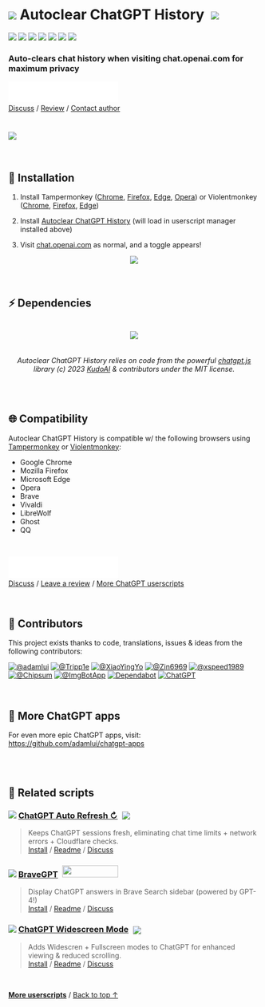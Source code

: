 # <picture><source media="(prefers-color-scheme: dark)" srcset="https://i.imgur.com/RduASbD.png"><img width=23 src="https://raw.githubusercontent.com/adamlui/userscripts/master/chatgpt/media/icons/openai-favicon64.png"></picture> Autoclear ChatGPT History &nbsp;[![](https://img.shields.io/twitter/url/http/shields.io.svg?style=social)](https://twitter.com/intent/tweet?text=Tired%20of%20cluttered%20ChatGPT%20chat%20history%3F%20Auto-clear%20it%20w%2F%20this%20plug-in%21&url=https://github.com/adamlui/autoclear-chatgpt-history&hashtags=javascript,openai,chatgpt)

[![](https://img.shields.io/greasyfork/dt/460805?label=Installs&logo=docusign&logoColor=white&labelColor=464646&color=2bbbd8&style=for-the-badge)](https://greasyfork.org/scripts/460805-autoclear-chatgpt-history)
[![](https://img.shields.io/badge/License-MIT-fcde7b.svg?logo=internetarchive&logoColor=white&labelColor=464646&style=for-the-badge)](https://github.com/adamlui/chatgpt-auto-refresh/blob/main/LICENSE)
[![](https://img.shields.io/github/commit-activity/m/adamlui/autoclear-chatgpt-history?label=Commits&logo=github&logoColor=white&labelColor=464646&color=7bb7fc&style=for-the-badge)](https://github.com/adamlui/autoclear-chatgpt-history/commits/main)
[![](https://img.shields.io/codacy/grade/b97d57eb28af418abb55d66abac4c418?label=Code+Quality&logo=codacy&logoColor=white&labelColor=464646&color=b5fc7b&style=for-the-badge)](https://app.codacy.com/gh/adamlui/autoclear-chatgpt-history/commits?utm_source=autoclear_chatgpt_history&utm_content=github_shield)
[![](https://img.shields.io/badge/Powered_by-chatgpt.js-black?logo=gamejolt&logoColor=white&labelColor=464646&style=for-the-badge)](https://github.com/kudoai/chatgpt.js?utm_source=autoclear_chatgpt_history&utm_content=github_shield)
[![](https://img.shields.io/badge/Mentioned_in-Awesome-fc7bb7?logo=awesomelists&logoColor=white&labelColor=464646&style=for-the-badge)](https://github.com/awesome-scripts/awesome-userscripts#chatgpt)
[![](https://img.shields.io/badge/web-www.autoclearchatgpt.com-lightgrey?logo=dribbble&logoColor=white&labelColor=464646&style=for-the-badge)](https://autoclearchatgpt.com?utm_source=autoclear_chatgpt_history&utm_content=github_shield)

### Auto-clears chat history when visiting chat.openai.com for maximum privacy

<a href="https://greasyfork.org/scripts/460805-autoclear-chatgpt-history"><img height=42 src="https://github.com/adamlui/userscripts/raw/master/media/images/buttons/install-button.svg"></a><a href="#-installation"><img height=42 title="How to install" src="https://github.com/adamlui/userscripts/raw/master/media/images/buttons/help-button.svg"></a>
<br>
[Discuss](https://github.com/adamlui/autoclear-chatgpt-history/discussions) /
[Review](https://greasyfork.org/scripts/460805-autoclear-chatgpt-history/feedback#post-discussion) /
[Contact author](https://github.com/adamlui)

#

![](https://user-images.githubusercontent.com/10906554/223881135-dacad119-a10a-4f7c-9ca1-e5286691003f.png)
<br>

<img height=6px width="100%" src="https://raw.githubusercontent.com/adamlui/autoclear-chatgpt-history/main/media/images/separators/aqua.png">

## 🚀 Installation

1. Install Tampermonkey ([Chrome](https://chrome.google.com/webstore/detail/tampermonkey/dhdgffkkebhmkfjojejmpbldmpobfkfo), [Firefox](https://addons.mozilla.org/firefox/addon/tampermonkey/), [Edge](https://microsoftedge.microsoft.com/addons/detail/tampermonkey/iikmkjmpaadaobahmlepeloendndfphd), [Opera](https://addons.opera.com/extensions/details/tampermonkey-beta/)) or Violentmonkey ([Chrome](https://chrome.google.com/webstore/detail/violent-monkey/jinjaccalgkegednnccohejagnlnfdag), [Firefox](https://addons.mozilla.org/firefox/addon/violentmonkey/), [Edge](https://microsoftedge.microsoft.com/addons/detail/violentmonkey/eeagobfjdenkkddmbclomhiblgggliao))

2. Install [Autoclear ChatGPT History](https://greasyfork.org/scripts/460805-autoclear-chatgpt-history) (will load in userscript manager installed above)

3. Visit [chat.openai.com](https://chat.openai.com) as normal, and a toggle appears!

<div align="center">

![](https://user-images.githubusercontent.com/10906554/222903818-b621f0eb-74c2-4dff-ae1a-010305da327b.png)

</div>

<img height=6px width="100%" src="https://raw.githubusercontent.com/adamlui/autoclear-chatgpt-history/main/media/images/separators/aqua.png">

## ⚡ Dependencies

<h6>
<div align="center">
<br>

<a href="https://chatgpt.js.org">
    <picture>
        <source type="image/png" media="(prefers-color-scheme: dark)" srcset="https://raw.githubusercontent.com/kudoai/chatgpt.js/main/media/images/chatgpt.js-logo-dark-mode-5995x619.png">
        <img width=546 src="https://raw.githubusercontent.com/kudoai/chatgpt.js/main/media/images/chatgpt.js-logo-light-mode-5995x619.png">
    </picture>
</a>
<br><br>

Autoclear ChatGPT History relies on code from the powerful <a href="https://github.com/kudoai/chatgpt.js">chatgpt.js</a> library (c) 2023 <a href="https://www.kudoai.com">KudoAI</a> & contributors under the MIT license.

</div>
</h6>

<img height=6px width="100%" src="https://raw.githubusercontent.com/adamlui/autoclear-chatgpt-history/main/media/images/separators/aqua.png">

## 🌐 Compatibility

Autoclear ChatGPT History is compatible w/ the following browsers using [Tampermonkey](https://www.tampermonkey.net/) or [Violentmonkey](https://violentmonkey.github.io/):

- Google Chrome
- Mozilla Firefox
- Microsoft Edge
- Opera
- Brave
- Vivaldi
- LibreWolf
- Ghost
- QQ

<br>

<a href="https://greasyfork.org/scripts/460805-autoclear-chatgpt-history"><img height=42 src="https://github.com/adamlui/userscripts/raw/master/media/images/buttons/install-button.svg"></a><a href="#-installation"><img height=42 title="How to install" src="https://github.com/adamlui/userscripts/raw/master/media/images/buttons/help-button.svg"></a>
<br>
[Discuss](https://autoclearchatgpt.com/discuss) / 
[Leave a review](https://greasyfork.org/scripts/460805-autoclear-chatgpt-history/feedback#post-discussion) /
[More ChatGPT userscripts](https://github.com/adamlui/userscripts/tree/master/chatgpt)

<img height=6px width="100%" src="https://raw.githubusercontent.com/adamlui/autoclear-chatgpt-history/main/media/images/separators/aqua.png">

## 🧠 Contributors

This project exists thanks to code, translations, issues & ideas from the following contributors:

[![](https://images.weserv.nl/?url=https://avatars.githubusercontent.com/u/10906554?first-contrib=2023.02.26&h=50&w=50&mask=circle&maxage=7d "@adamlui")](https://github.com/adamlui)
[![](https://images.weserv.nl/?url=https://avatars.githubusercontent.com/u/102437240?first-contrib=2023.02.25-autoclear-idea&h=50&w=50&mask=circle&maxage=7d "@Tripp1e")](https://github.com/Tripp1e)
[![](https://images.weserv.nl/?url=https://avatars.githubusercontent.com/u/54934866?first-contrib=2023.03.23-freegpt-support&h=50&w=50&mask=circle&maxage=7d "@XiaoYingYo")](https://github.com/XiaoYingYo)
[![](https://images.weserv.nl/?url=https://avatars.githubusercontent.com/u/131989355?first-contrib=2023.04.27-doc-translations&h=50&w=50&mask=circle&maxage=7d "@Zin6969")](https://github.com/Zin6969)
[![](https://images.weserv.nl/?url=https://avatars.githubusercontent.com/u/5162926?first-contrib=2023.11.27-ui-change-report&h=50&w=50&mask=circle&maxage=7d "@xspeed1989")](https://github.com/xspeed1989)
[![](https://images.weserv.nl/?url=https://avatars.githubusercontent.com/u/37517008?first-contrib=2023.12.05-first-button-bug-report&h=50&w=50&mask=circle&maxage=7d "@Chipsum")](https://github.com/Chipsum)
[![](https://images.weserv.nl/?url=https://avatars.githubusercontent.com/u/31427850?h=50&w=50&mask=circle&maxage=7d "@ImgBotApp")](https://github.com/ImgBotApp)
[![](https://images.weserv.nl/?url=https://avatars.githubusercontent.com/in/29110&h=50&w=50&mask=circle&maxage=7d "Dependabot")](https://github.com/dependabot)
[![](https://images.weserv.nl/?url=https://i.imgur.com/tNyIPmG.jpg?h=50&w=50&mask=circle&maxage=7d "ChatGPT")](https://chat.openai.com)

<img height=6px width="100%" src="https://raw.githubusercontent.com/adamlui/autoclear-chatgpt-history/main/media/images/separators/aqua.png">

## 🤖 More ChatGPT apps

For even more epic ChatGPT apps, visit: https://github.com/adamlui/chatgpt-apps
<br><br>

<img height=6px width="100%" src="https://raw.githubusercontent.com/adamlui/autoclear-chatgpt-history/main/media/images/separators/aqua.png">

## 📜 Related scripts

### <picture><source media="(prefers-color-scheme: dark)" srcset="https://i.imgur.com/RduASbD.png"><img width=16 src="https://raw.githubusercontent.com/adamlui/chatgpt-userscripts/main/media/icons/openai-favicon64.png"></picture> [ChatGPT Auto Refresh ↻](https://github.chatgptautorefresh.com) <a href="https://github.com/awesome-scripts/awesome-userscripts#chatgpt"><img src="https://awesome.re/mentioned-badge.svg" style="margin:0 0 -2px 5px"></a>

> Keeps ChatGPT sessions fresh, eliminating chat time limits + network errors + Cloudflare checks.
<br>[Install](https://github.com/adamlui/chatgpt-auto-refresh#-installation) / 
[Readme](https://github.com/adamlui/chatgpt-auto-refresh#readme) / 
[Discuss](https://chatgptautorefresh.com/discuss)

### <img src="https://media.bravegpt.com/images/bravegpt-icon48.png" width=18> [BraveGPT](https://github.bravegpt.com) <a href="https://www.producthunt.com/posts/bravegpt?utm_source=badge-featured&utm_medium=badge&utm_souce=badge-bravegpt" target="_blank"><img src="https://api.producthunt.com/widgets/embed-image/v1/featured.svg?post_id=385630&theme=light" style="width: 112px; height: 24px; margin:0 0 -4px 5px;" width="112" height="24" /></a>

> Display ChatGPT answers in Brave Search sidebar (powered by GPT-4!)
<br>[Install](https://github.bravegpt.com/#-installation) / 
[Readme](https://github.bravegpt.com/#readme) / 
[Discuss](https://github.bravegpt.com/discussions)

### <img width=17 style="margin-bottom:-1px" src="https://raw.githubusercontent.com/adamlui/chatgpt-widescreen/main/media/images/icons/widescreen-robot-emoji/icon32.png"> [ChatGPT Widescreen Mode](https://github.chatgptwidescreen.com) <img src="https://raw.githubusercontent.com/adamlui/chatgpt-widescreen/main/media/images/badges/product-hunt/product-of-the-week-2-larger-centered-rounded-light.svg" style="width: auto; height: 24px; margin:0 0 -4px 5px;" width="auto" height="24" />

> Adds Widescren + Fullscreen modes to ChatGPT for enhanced viewing & reduced scrolling.
<br>[Install](https://github.com/adamlui/chatgpt-widescreen#-installation) / 
[Readme](https://github.com/adamlui/chatgpt-widescreen#readme) / 
[Discuss](https://chatgptwidescreen.com/discuss)

<img height=6px width="100%" src="https://raw.githubusercontent.com/andreasbm/readme/master/assets/lines/aqua.png">
  
<a href="https://github.com/adamlui/userscripts">**More userscripts**</a> / 
<a href="#-autoclear-chatgpt-history-">Back to top ↑</a>

